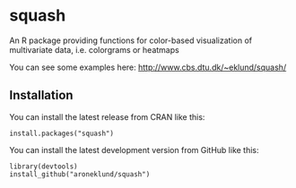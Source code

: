 squash
======

An R package providing functions for color-based visualization of multivariate data, i.e. colorgrams or heatmaps

You can see some examples here:
http://www.cbs.dtu.dk/~eklund/squash/


Installation
------------

You can install the latest release from CRAN like this:

	install.packages("squash")


You can install the latest development version from GitHub like this:

	library(devtools)
	install_github("aroneklund/squash")
